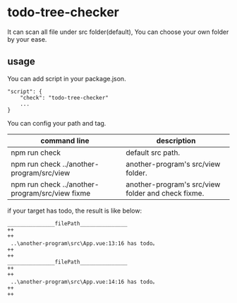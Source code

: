 # todo-tree-checker
It can scan all file under src folder(default), You can choose your own folder by your ease.
## usage

You can add script  in your package.json.
```
"script": {
    "check": "todo-tree-checker"
    ...
}
```
You can config your path and tag.

| command line | description |
|  ----  | ----  |
| npm run check | default src path. |
| npm run check ../another-program/src/view | another-program's src/view folder. |
| npm run check ../another-program/src/view fixme | another-program's src/view folder and check fixme. |

if your target has todo, the result is like below: 
```
_______________filePath_______________ 
++
++
 ..\another-program\src\App.vue:13:16 has todo。
++
++
_______________filePath_______________ 
++
++
 ..\another-program\src\App.vue:14:16 has todo。
++
++
```

